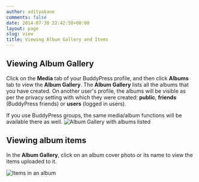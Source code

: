 ```yaml
---
author: adityakane
comments: false
date: 2014-07-30 22:42:58+00:00
layout: page
slug: view
title: Viewing Album Gallery and Items
---
```


## Viewing Album Gallery


Click on the **Media** tab of your BuddyPress profile, and then click **Albums** tab to view the **Album Gallery**. The **Album Gallery** lists all the albums that you have created. On another user's profile, the albums will be visible as per the privacy setting with which they were created: **public**, **friends** (BuddyPress friends) or **users** (logged in users).

If you use BuddyPress groups, the same media/album functions will be available there as well.
![Album Gallery with albums listed](https://rtcamp.com/wp-content/uploads/2013/09/albumGalleryWithAlbums.png)


## Viewing album items


In the **Album Gallery**, click on an album cover photo or its name to view the items uploaded to it.

![Items in an album](https://rtcamp.com/wp-content/uploads/2013/09/itemsInAnAlbum.png)
